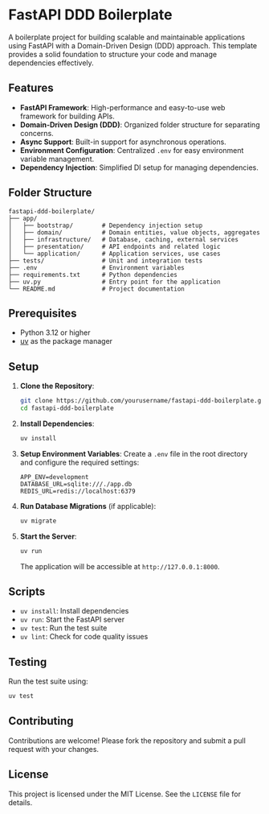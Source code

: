 # FastAPI DDD Boilerplate

A boilerplate project for building scalable and maintainable applications using FastAPI with a Domain-Driven Design (DDD) approach. This template provides a solid foundation to structure your code and manage dependencies effectively.

## Features

- **FastAPI Framework**: High-performance and easy-to-use web framework for building APIs.
- **Domain-Driven Design (DDD)**: Organized folder structure for separating concerns.
- **Async Support**: Built-in support for asynchronous operations.
- **Environment Configuration**: Centralized `.env` for easy environment variable management.
- **Dependency Injection**: Simplified DI setup for managing dependencies.

## Folder Structure

```
fastapi-ddd-boilerplate/
├── app/
│   ├── bootstrap/        # Dependency injection setup
│   ├── domain/           # Domain entities, value objects, aggregates
│   ├── infrastructure/   # Database, caching, external services
│   ├── presentation/     # API endpoints and related logic
│   └── application/      # Application services, use cases
├── tests/                # Unit and integration tests
├── .env                  # Environment variables
├── requirements.txt      # Python dependencies
├── uv.py                 # Entry point for the application
└── README.md             # Project documentation
```

## Prerequisites

- Python 3.12 or higher
- [uv](https://github.com/username/uv) as the package manager

## Setup

1. **Clone the Repository**:
   ```bash
   git clone https://github.com/yourusername/fastapi-ddd-boilerplate.git
   cd fastapi-ddd-boilerplate
   ```

2. **Install Dependencies**:
   ```bash
   uv install
   ```

3. **Setup Environment Variables**:
   Create a `.env` file in the root directory and configure the required settings:
   ```env
   APP_ENV=development
   DATABASE_URL=sqlite:///./app.db
   REDIS_URL=redis://localhost:6379
   ```

4. **Run Database Migrations** (if applicable):
   ```bash
   uv migrate
   ```

5. **Start the Server**:
   ```bash
   uv run
   ```
   The application will be accessible at `http://127.0.0.1:8000`.

## Scripts

- `uv install`: Install dependencies
- `uv run`: Start the FastAPI server
- `uv test`: Run the test suite
- `uv lint`: Check for code quality issues

## Testing

Run the test suite using:
```bash
uv test
```

## Contributing

Contributions are welcome! Please fork the repository and submit a pull request with your changes.

## License

This project is licensed under the MIT License. See the `LICENSE` file for details.
